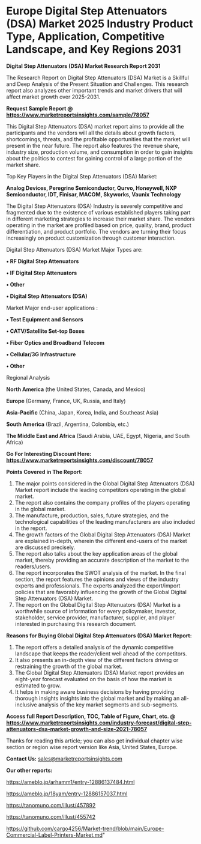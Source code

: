  # Europe Digital Step Attenuators (DSA) Market 2025 Industry Product Type, Application, Competitive Landscape, and Key Regions 2031

<strong>Digital Step Attenuators (DSA) Market Research Report 2031</strong>

The Research Report on Digital Step Attenuators (DSA) Market is a Skillful and Deep Analysis of the Present Situation and Challenges. This research report also analyzes other important trends and market drivers that will affect market growth over 2025-2031.

<strong>Request Sample Report @ <a href=https://www.marketreportsinsights.com/sample/78057>https://www.marketreportsinsights.com/sample/78057</a></strong>

This Digital Step Attenuators (DSA) market report aims to provide all the participants and the vendors will all the details about growth factors, shortcomings, threats, and the profitable opportunities that the market will present in the near future. The report also features the revenue share, industry size, production volume, and consumption in order to gain insights about the politics to contest for gaining control of a large portion of the market share.

Top Key Players in the Digital Step Attenuators (DSA) Market:

<strong>Analog Devices, Peregrine Semiconductor, Qurvo, Honeywell, NXP Semiconductor, IDT, Finisar, MACOM, Skyworks, Vaunix Technology</strong>

The Digital Step Attenuators (DSA) Industry is severely competitive and fragmented due to the existence of various established players taking part in different marketing strategies to increase their market share. The vendors operating in the market are profiled based on price, quality, brand, product differentiation, and product portfolio. The vendors are turning their focus increasingly on product customization through customer interaction.

Digital Step Attenuators (DSA) Market Major Types are:

<strong>• RF Digital Step Attenuators

• IF Digital Step Attenuators

• Other

• Digital Step Attenuators (DSA)</strong>

Market Major end-user applications :

<strong>• Test Equipment and Sensors

• CATV/Satellite Set-top Boxes

• Fiber Optics and Broadband Telecom

• Cellular/3G Infrastructure

• Other</strong>

Regional Analysis

</u><strong><b>North America</b></strong> (the United States, Canada, and Mexico)

<strong><b>Europe </b></strong>(Germany, France, UK, Russia, and Italy)

<strong><b>Asia-Pacific</b></strong> (China, Japan, Korea, India, and Southeast Asia)

<strong><b>South America</b></strong> (Brazil, Argentina, Colombia, etc.)

<strong><b>The Middle East and Africa</b></strong> (Saudi Arabia, UAE, Egypt, Nigeria, and South Africa)

<strong>Go For Interesting Discount Here: <a href=https://www.marketreportsinsights.com/discount/78057>https://www.marketreportsinsights.com/discount/78057</a></strong>

<strong>Points Covered in The Report:</strong>
<ol>
  <li>The major points considered in the Global Digital Step Attenuators (DSA) Market report include the leading competitors operating in the global market.</li>
  <li>The report also contains the company profiles of the players operating in the global market.</li>
  <li>The manufacture, production, sales, future strategies, and the technological capabilities of the leading manufacturers are also included in the report.</li>
  <li>The growth factors of the Global Digital Step Attenuators (DSA) Market are explained in-depth, wherein the different end-users of the market are discussed precisely.</li>
  <li>The report also talks about the key application areas of the global market, thereby providing an accurate description of the market to the readers/users.</li>
  <li>The report incorporates the SWOT analysis of the market. In the final section, the report features the opinions and views of the industry experts and professionals. The experts analyzed the export/import policies that are favorably influencing the growth of the Global Digital Step Attenuators (DSA) Market.</li>
  <li>The report on the Global Digital Step Attenuators (DSA) Market is a worthwhile source of information for every policymaker, investor, stakeholder, service provider, manufacturer, supplier, and player interested in purchasing this research document.</li>
</ol>
<strong>Reasons for Buying Global Digital Step Attenuators (DSA) Market Report:</strong>

<ol>
  <li>The report offers a detailed analysis of the dynamic competitive landscape that keeps the reader/client well ahead of the competitors.</li>
  <li>It also presents an in-depth view of the different factors driving or restraining the growth of the global market.</li>
  <li>The Global Digital Step Attenuators (DSA) Market report provides an eight-year forecast evaluated on the basis of how the market is estimated to grow.</li>
  <li>It helps in making aware business decisions by having providing thorough insights insights into the global market and by making an all-inclusive analysis of the key market segments and sub-segments.</li>
</ol>
<strong>Access full Report Description, TOC, Table of Figure, Chart, etc. @ <a href=https://www.marketreportsinsights.com/industry-forecast/digital-step-attenuators-dsa-market-growth-and-size-2021-78057>https://www.marketreportsinsights.com/industry-forecast/digital-step-attenuators-dsa-market-growth-and-size-2021-78057</a></strong>


Thanks for reading this article; you can also get individual chapter wise section or region wise report version like Asia, United States, Europe.

<strong>Contact Us:</strong>
sales@marketreportsinsights.com

<strong>Our other reports:</strong>

<a href=https://ameblo.jp/arhamm1/entry-12886137484.html>https://ameblo.jp/arhamm1/entry-12886137484.html</a>

<a href=https://ameblo.jp/18yam/entry-12886157037.html>https://ameblo.jp/18yam/entry-12886157037.html</a>

<a href=https://tanomuno.com/illust/457892>https://tanomuno.com/illust/457892</a>

<a href=https://tanomuno.com/illust/455742>https://tanomuno.com/illust/455742</a>

<a href=https://github.com/cargo4256/Market-trend/blob/main/Europe-Commercial-Label-Printers-Market.md>https://github.com/cargo4256/Market-trend/blob/main/Europe-Commercial-Label-Printers-Market.md</a>"
